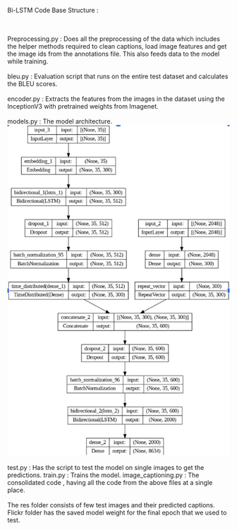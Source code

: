 Bi-LSTM Code Base Structure :

<br><br>Preprocessing.py : Does all the preprocessing of the data which includes the helper methods required to clean captions, load image features and get the image ids from the annotations file. This also feeds data to the model while training. 
<br><br>bleu.py : Evaluation script that runs on the entire test dataset and calculates the BLEU scores.
<br><br>encoder.py : Extracts the features from the images in the dataset using the InceptionV3 with pretrained weights from Imagenet.
<br><br>models.py : The model architecture.
![model](results/model-caption.png)
<br><br>test.py : Has the script to test the model on single images to get the predictions.
train.py : Trains the model.
image_captioning.py : The consolidated code , having all the code from the above files at a single place.
<br><br>The res folder consists of few test images and their predicted captions. Flickr folder has the saved model weight for the final epoch that we used to test.

